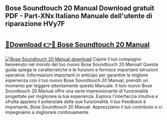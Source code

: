 ## Bose Soundtouch 20 Manual Download gratuit PDF - Part-XNx Italiano Manuale dell'utente di riparazione HVy7F

# <h2><a href="http://dfgde6.blite.top/?on=Bose+Soundtouch+20+Manual">🔗Download 👉🔴 Bose Soundtouch 20 Manual</a></h2>

[![Bose Soundtouch 20 Manual download](https://i.imgur.com/lujVjoI.png)](http://dfgde6.blite.top/?on=Bose+Soundtouch+20+Manual)
Capire il tuo compagno benvenuto nel mondo del tuo nuovo Bose Soundtouch 20 Manual! Questa guida spiega le caratteristiche e le funzioni e fornisce importanti istruzioni operative. Informazioni importanti in anticipo per garantire la migliore esperienza con il tuo nuovo Bose Soundtouch 20 Manual, prenditi un momento per leggere attentamente questo Manuale. Il loro nuovo Bose Soundtouch 20 Manual offre una serie impressionante di funzionalità progettate per migliorare la tua esperienza. Esplora l'interfaccia intuitiva e sfrutta appieno il potenziale delle sue funzionalità. Il tuo Feedback è importante, Bose Soundtouch 20 Manual. Apprezziamo il tuo contributo e ci impegniamo a migliorare continuamente.
